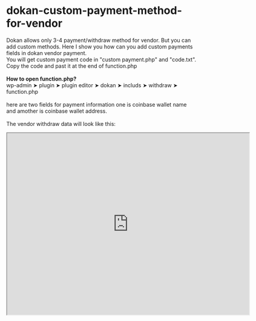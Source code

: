 # dokan-custom-payment-method-for-vendor
Dokan allows only 3-4 payment/withdraw method for vendor. But you can add custom methods. Here I show you how can you add custom payments fields in dokan vendor payment.<br>
You will get custom payment code in "custom payment.php" and "code.txt". Copy the code and past it at the end of function.php<br><br><b>How to open function.php?</b><br>
wp-admin ➤ plugin ➤ plugin editor ➤ dokan ➤ includs ➤ withdraw ➤ function.php<br><br>
here are two fields for payment information one is coinbase wallet name and amother is coinbase wallet address. <br><br>
The vendor withdraw data will look like this:<br>
<iframe src="https://drive.google.com/file/d/1Us3m8Kn6wClf_FzCB-zkszsRTyFyvnv2/preview" width="640" height="480" allow="autoplay"></iframe>
